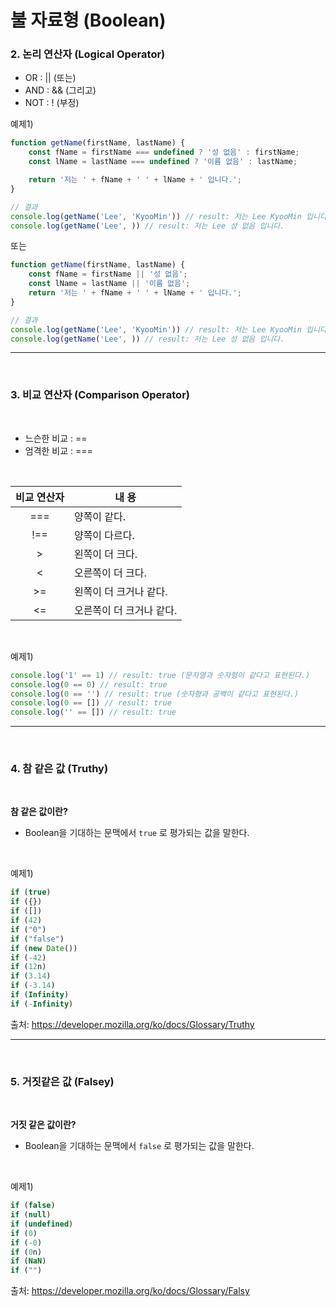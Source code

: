 # 불 자료형 (Boolean)

### 2. 논리 연산자 (Logical Operator)

* OR : || (또는)
* AND : && (그리고)
* NOT : ! (부정)

예제1)

```javascript
function getName(firstName, lastName) {
    const fName = firstName === undefined ? '성 없음' : firstName;
    const lName = lastName === undefined ? '이름 없음' : lastName;

    return '저는 ' + fName + ' ' + lName + ' 입니다.';
}

// 결과
console.log(getName('Lee', 'KyooMin')) // result: 저는 Lee KyooMin 입니다.
console.log(getName('Lee', )) // result: 저는 Lee 성 없음 입니다.
```

또는

```javascript
function getName(firstName, lastName) {
    const fName = firstName || '성 없음';
    const lName = lastName || '이름 없음';
    return '저는 ' + fName + ' ' + lName + ' 입니다.';
}

// 결과
console.log(getName('Lee', 'KyooMin')) // result: 저는 Lee KyooMin 입니다.
console.log(getName('Lee', )) // result: 저는 Lee 성 없음 입니다.
```

---
<br>

### 3. 비교 연산자 (Comparison Operator)

<br>

* 느슨한 비교 : ==
* 엄격한 비교 : ===

<br>

|비교 연산자|내 용|
|:---:|---|
|===|양쪽이 같다.|
|!==|양쪽이 다르다.|
|>|왼쪽이 더 크다.|
|<|오른쪽이 더 크다.|
|>=|왼쪽이 더 크거나 같다.|
|<=|오른쪽이 더 크거나 같다.|

<br>

예제1)
```javascript
console.log('1' == 1) // result: true (문자열과 숫자형이 같다고 표현된다.)
console.log(0 == 0) // result: true
console.log(0 == '') // result: true (숫자형과 공백이 같다고 표현된다.)
console.log(0 == []) // result: true 
console.log('' == []) // result: true
```

---
<br>

### 4. 참 같은 값 (Truthy)
<br>

**참 같은 값이란?**
* Boolean을 기대하는 문맥에서 `true` 로 평가되는 값을 말한다.

<br>

예제1)

```javascript
if (true)
if ({})
if ([])
if (42)
if ("0")
if ("false")
if (new Date())
if (-42)
if (12n)
if (3.14)
if (-3.14)
if (Infinity)
if (-Infinity)
```
출처: https://developer.mozilla.org/ko/docs/Glossary/Truthy

---
<br>

### 5. 거짓같은 값 (Falsey)
<br>

**거짓 같은 값이란?**
* Boolean을 기대하는 문맥에서 `false` 로 평가되는 값을 말한다.

<br>

예제1)

```javascript
if (false)
if (null)
if (undefined)
if (0)
if (-0)
if (0n)
if (NaN)
if ("")
```
출처: https://developer.mozilla.org/ko/docs/Glossary/Falsy